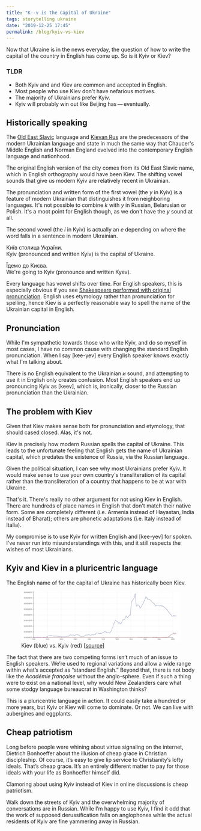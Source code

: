 ```yaml
---
title: "K--v is the Capital of Ukraine"
tags: storytelling ukraine
date: "2019-12-25 17:45"
permalink: /blog/kyiv-vs-kiev
--- 
```


Now that Ukraine is in the news everyday, the question of how to write the capital of the country in English has come up. So is it Kyiv or Kiev?

<section class="aside"> 
<h3>TLDR</h3>
<ul>
<li>Both Kyiv and and Kiev are common and accepted in English.</li>
<li>Most people who use Kiev don't have nefarious motives.</li>
<li>The majority of Ukrainians prefer Kyiv.</li>
<li>Kyiv will probably win out like Beijing has&thinsp;—&thinsp;eventually.</li> 
</ul>
</section>

## Historically speaking

The [Old East Slavic](https://en.wikipedia.org/wiki/Old_East_Slavic) language and [Kievan Rus](https://en.wikipedia.org/wiki/Kievan_Rus%27) are the predecessors of the modern Ukrainian language and state in much the same way that Chaucer's Middle English and Norman England evolved into the contemporary English language and nationhood. 

The original English version of the city comes from its Old East Slavic name, which in English orthography would have been Kiev. The shifting vowel sounds that give us modern Kyiv are relatively recent in Ukrainian. 

The pronunciation and written form of the first vowel (the *y* in Kyiv) is a feature of modern Ukrainian that distinguishes it  from neighboring languages. It's not possible to combine *k* with *y* in Russian, Belarusian or Polish. It's a moot point for English though, as we don't have the *y* sound at all. 

The second vowel (the *i* in Kyiv) is actually an *e* depending on where the word falls in a sentence in modern Ukrainian. 

Київ столица України.<br>
Kyiv (pronounced and written Kyiv) is the capital of Ukraine. 

Їдемо до Києва.<br>
We're going to Kyiv (pronounce and written Kyev). 

Every language has vowel shifts over time. For English speakers, this is especially obvious if you see [Shakespeare performed with original pronunciation](https://en.wikipedia.org/wiki/Shakespeare_in_Original_Pronunciation). English uses etymology rather than pronunciation for spelling, hence Kiev is a perfectly reasonable way to spell the name of the Ukrainian capital in English. 

## Pronunciation 

While I'm sympathetic towards those who write Kyiv, and do so myself in most cases, I have no common cause with changing the standard English pronunciation. When I say [kee-yev] every English speaker knows exactly what I'm talking about. 

There is no English equivalent to the Ukrainian *и* sound, and attempting to use it in English only creates confusion. Most English speakers end up pronouncing Kyiv as [keev], which is, ironically, closer to the Russian pronunciation than the Ukrainian.

## The problem with Kiev

Given that Kiev makes sense both for pronunciation and etymology, that should cased closed. Alas, it's not. 

Kiev is precisely how modern Russian spells the capital of Ukraine. This leads to the unfortunate feeling that English gets the name of Ukrainian capital, which predates the existence of Russia, via the Russian language. 

Given the political situation, I can see why most Ukrainians prefer Kyiv. It would make sense to use your own country's transliteration of its capital rather than the transliteration of a country that happens to be at war with Ukraine. 

That's it. There's really no other argument for not using Kiev in English. There are hundreds of place names in English that don't match their native form. Some are completely different (i.e. Armenia instead of Hayastan, India instead of Bharat); others are phonetic adaptations (i.e. Italy instead of Italia). 

My compromise is to use Kyiv for written English and [kee-yev] for spoken. I've never run into misunderstandings with this, and it still respects the wishes of most Ukrainians. 

## Kyiv and Kiev in a pluricentric language 

The English name of for the capital of Ukraine has historically been Kiev.  

<figure>
	<img loading= "lazy" src="/static/posts/2019-12-25/kyiv-kiev-ngrams.JPG" title="Ngrams" alt="Kiev is clearly the historical winner">
	<figcaption>Kiev (blue) vs. Kyiv (red) [<a href="https://books.google.com/ngrams/graph?content=Kiev%2C+Kyiv&year_start=1800&year_end=2000&corpus=15&smoothing=3&share=&direct_url=t1%3B%2CKiev%3B%2Cc0%3B.t1%3B%2CKyiv%3B%2Cc0#t1%3B%2CKiev%3B%2Cc0%3B.t1%3B%2CKyiv%3B%2Cc0" title="Google Ngrams">source</a>]</figcaption>
</figure>


The fact that there are two competing forms isn’t much of an issue to English speakers. We’re used to regional variations and allow a wide range within what’s accepted as “standard English.” Beyond that, there is not body like the *Académie française* without the anglo-sphere. Even if such a thing were to exist on a national level, why would New Zealanders care what some stodgy language bureaucrat in Washington thinks? 

This is a pluricentric language in action. It could easily take a hundred or more years, but Kyiv or Kiev will come to dominate. Or not. We can live with aubergines and eggplants.

## Cheap patriotism 

Long before people were whining about virtue signaling on the internet, Dietrich Bonhoeffer about the illusion of cheap grace in Christian discipleship. Of course, it’s easy to give lip service to Christianity’s lofty ideals. That’s cheap grace. It’s an entirely different matter to pay for those ideals with your life as Bonhoeffer himself did. 

Clamoring about using Kyiv instead of Kiev in online discussions is cheap patriotism. 

Walk down the streets of Kyiv and the overwhelming majority of conversations are in Russian. While I’m happy to use Kyiv, I find it odd that the work of supposed derussification falls on anglophones while the actual residents of Kyiv are fine yammering away in Russian. 